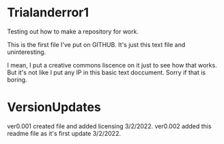 # Trialanderror1
Testing out how to make a repository for work.

This is the first file I've put on GITHUB.  It's just this text file and uninteresting.

I mean, I put a creative commons liscence on it just to see how that works.  But it's
not like I put any IP in this basic text doccument.  Sorry if that is boring.

# VersionUpdates
ver0.001 created file and added licensing 3/2/2022.
ver0.002 added this readme file as it's first update 3/2/2022.

